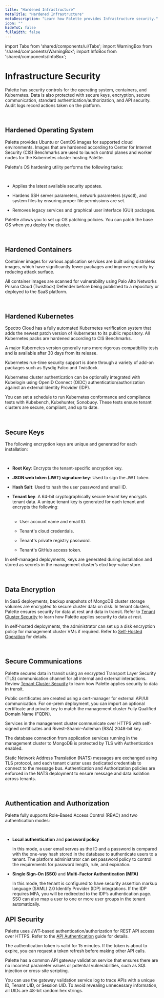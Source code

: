 ```yaml
---
title: "Hardened Infrastructure"
metaTitle: "Hardened Infrastructure"
metaDescription: "Learn how Palette provides Infrastructure security."
icon: ""
hideToC: false
fullWidth: false
---
```


import Tabs from 'shared/components/ui/Tabs';
import WarningBox from 'shared/components/WarningBox';
import InfoBox from 'shared/components/InfoBox';

# Infrastructure Security

Palette has security controls for the operating system, containers, and Kubernetes. Data is also protected with secure keys, encryption, secure communication, standard authentication/authorization, and API security. Audit logs record actions taken on the platform.

<br />

## Hardened Operating System

Palette provides Ubuntu or CentOS images for supported cloud environments. Images that are hardened according to Center for Internet Security (CIS) Benchmarks are used to launch control planes and worker nodes for the Kubernetes cluster hosting Palette. 

Palette's OS hardening utility performs the following tasks:

<br />

- Applies the latest available security updates.


- Hardens SSH server parameters, network parameters (sysctl), and system files by ensuring proper file permissions are set.


- Removes legacy services and graphical user interface (GUI) packages.

Palette allows you to set up OS patching policies. You can patch the base OS when you deploy the cluster.

<br />

## Hardened Containers

Container images for various application services are built using distroless images, which have significantly fewer packages and improve security by reducing attack surface.

All container images are scanned for vulnerability using Palo Alto Networks Prisma Cloud (Twistlock) Defender before being published to a repository or deployed to the SaaS platform.

<br />

## Hardened Kubernetes

Spectro Cloud has a fully automated Kubernetes verification system that adds the newest patch version of Kubernetes to its public repository. All Kubernetes packs are hardened according to CIS Benchmarks.

A major Kubernetes version generally runs more rigorous compatibility tests and is available after 30 days from its release.

Kubernetes run-time security support is done through a variety of add-on packages such as Sysdig Falco and Twistlock.

Kubernetes cluster authentication can be optionally integrated with Kubelogin using OpenID Connect (OIDC) authentication/authorization against an external Identity Provider (IDP).

You can set a schedule to run Kubernetes conformance and compliance tests with Kubebench, Kubehunter, Sonobuoy. These tests ensure tenant clusters are secure, compliant, and up to date.

<br />

## Secure Keys 

The following encryption keys are unique and generated for each installation:

<br />

- **Root Key**: Encrypts the tenant-specific encryption key.


- **JSON web token (JWT) signature key**: Used to sign the JWT token.


- **Hash Salt**: Used to hash the user password and email ID.


- **Tenant key**: A 64-bit cryptographically secure tenant key encrypts tenant data. A unique tenant key is generated for each tenant and encrypts the following: <br /><br />

    
    - User account name and email ID.
    
    
    - Tenant's cloud credentials.

    
    - Tenant's private registry password.

    
    - Tenant's GitHub access token.


In self-managed deployments, keys are generated during installation and stored as secrets in the management cluster’s etcd key-value store.


<br />

## Data Encryption

In SaaS deployments, backup snapshots of MongoDB cluster storage volumes are encrypted to secure cluster data on disk. In tenant clusters, Palette ensures security for data at rest and data in transit. Refer to [Tenant Cluster Security](/security/saas-operation#tenantclustersecurity) to learn how Palette applies security to data at rest.

In self-hosted deployments, the administrator can set up a disk encryption policy for management cluster VMs if required. Refer to [Self-Hosted Operation](/security/self-hosted-operation) for details.

<br />

## Secure Communications

Palette secures data in transit using an encrypted Transport Layer Security (TLS) communication channel for all internal and external interactions. Review [Tenant Cluster Security](/security/saas-operation#tenantclustersecurity) to learn how Palette applies security to data in transit.

Public certificates are created using a cert-manager for external API/UI communication. For on-prem deployment, you can import an optional certificate and private key to match the management cluster Fully Qualified Domain Name (FQDN).

Services in the management cluster communicate over HTTPS with self-signed certificates and Rivest–Shamir–Adleman (RSA) 2048-bit key.

The database connection from application services running in the management cluster to MongoDB is protected by TLS with Authentication enabled. 

Static Network Address Translation (NATS) messages are exchanged using TLS protocol, and each tenant cluster uses dedicated credentials to connect to the message bus. Authentication and Authorization policies are enforced in the NATS deployment to ensure message and data isolation across tenants. 

<br />

## Authentication and Authorization

Palette fully supports Role-Based Access Control (RBAC) and two authentication modes:

<br />

- **Local authentication** and **password policy** <br />

    In this mode, a user email serves as the ID and a password is compared with the one-way hash stored in the database to authenticate users to a tenant. The platform administrator can set password policy to control the requirements for password length, rule, and expiration.


- **Single Sign-On (SSO)** and **Multi-Factor Authentication (MFA)** <br />

    In this mode, the tenant is configured to have security assertion markup language (SAML) 2.0 Identify Provider (IDP) integrations. If the IDP requires MFA, you will be redirected to the IDP’s authentication page. SSO can also map a user to one or more user groups in the tenant automatically.


## API Security

Palette uses JWT-based authentication/authorization for REST API access over HTTPS.  Refer to the [API Authentication](https://docs.spectrocloud.com/api/v1/auth/) guide for details.

The authentication token is valid for 15 minutes. If the token is about to expire, you can request a token refresh before making other API calls. 

Palette has a common API gateway validation service that ensures there are no incorrect parameter values or potential vulnerabilities, such as SQL injection or cross-site scripting.

You can use the gateway validation service log to trace APIs with a unique ID, Tenant UID, or Session UID. To avoid revealing unnecessary information, all UIDs are 48-bit random hex strings.

<br />

<br />

<br />

<br />
